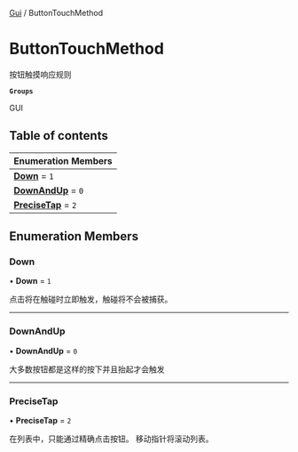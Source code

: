 [Gui](../groups/Gui.Gui.md) / ButtonTouchMethod

# ButtonTouchMethod <Badge type="tip" text="Enumeration" /> <Score text="ButtonTouchMethod" />

按钮触摸响应规则

**`Groups`**

GUI

## Table of contents

| Enumeration Members |
| :-----|
| **[Down](UI.ButtonTouchMethod.md#down)** = ``1`` <br> |
| **[DownAndUp](UI.ButtonTouchMethod.md#downandup)** = ``0`` <br> |
| **[PreciseTap](UI.ButtonTouchMethod.md#precisetap)** = ``2`` <br> |

## Enumeration Members

### Down <Score text="Down" /> 

• **Down** = ``1``

点击将在触碰时立即触发，触碰将不会被捕获。

___

### DownAndUp <Score text="DownAndUp" /> 

• **DownAndUp** = ``0``

大多数按钮都是这样的按下并且抬起才会触发

___

### PreciseTap <Score text="PreciseTap" /> 

• **PreciseTap** = ``2``

在列表中，只能通过精确点击按钮。
移动指针将滚动列表。
